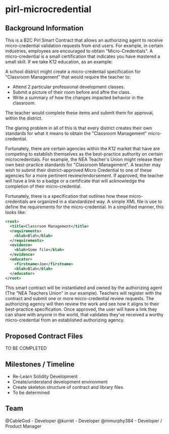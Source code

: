 # pirl-microcredential

## Background Information
This is a B2C Pirl Smart Contract that allows an authorizing agent to receive micro-credential validation requests from end users.  For example, in certain industries, employees are encouraged to obtain "Micro-Credentials".  A micro-credential is a small certification that indicates you have mastered a small skill.  If we take K12 education, as an example:

A school district might create a micro-credentail specification for "Classroom Management" that would require the teacher to:
* Attend 2 particular professional development classes.
* Submit a picture of their room before and aftre the class.
* Write a summary of how the changes impacted behavior in the classroom.

The teacher would complete these items and submit them for approval, within the district.  

The glaring problem in all of this is that every district creates their own standards for what it means to obtain the "Classroom Management" micro-credential.  

Fortunately, there are certain agencies within the K12 market that have are competing to establish themselves as the best-practice authority on certain microcredentials.  For example, the NEA Teacher's Union might release their own best-practice standards for "Classroom Management".  A teacher may wish to submit their district-approved Micro Credential to one of these agencies for a more pertinent review/endorsement.  If approved, the teacher will have a link to a badge or a certificate that will acknowledge the completion of their micro-credential.

Fortunately, there is a specification that outlines how these micro-credentials are organized in a standardized way.  A simple XML file is use to define the requirements for the micro-credential.  In a simplified manner, this looks like:

```xml
<root>
  <title>Classroom Management</title>
  <requirements>
    <blah>Blah</blah>
  </requirements>
  <evidence>
    <blah>Some file</blah>
  </evidence>
  <educator>
    <firstname>Joe</firstname>
    <blah>Blah</blah>
  </educator>
</root>
```

This smart contract will be instantiated and owned by the authorizing agent (The "NEA Teachers Union" in our example).  Teachers will register with the contract and submit one or more micro-credential review requests.  The authorizing agency will then review the work and see how it aligns to their best-practice specification.  Once approved, the user will have a link they can share with anyone in the world, that validates they've received a worthy micro-credential from an established authorizing agency.


## Proposed Contract Files
TO BE COMPLETED


## Milestones / Timeline
* Re-Learn Solidity Development
* Create/understand development environment
* Create skeleton structure of contract and library files
* To be determined


## Team
@CableGod - Developer
@kurret - Developer
@mmurphy384 - Developer / Product Manager
